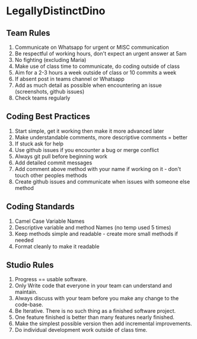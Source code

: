 # LegallyDistinctDino

## Team Rules

1. Communicate on Whatsapp for urgent or MISC communication
2. Be respectful of working hours, don't expect an urgent answer at 5am
3. No fighting (excluding Maria)
4. Make use of class time to communicate, do coding outside of class
5. Aim for a 2-3 hours a week outside of class or 10 commits a week
6. If absent post in teams channel or Whatsapp
7. Add as much detail as possible when encountering an issue (screenshots, github issues)
8. Check teams regularly

## Coding Best Practices
1. Start simple, get it working then make it more advanced later
2. Make understandable comments, more descriptive comments = better
3. If stuck ask for help
4. Use github issues if you encounter a bug or merge conflict
5. Always git pull before beginning work
6. Add detailed commit messages
7. Add comment above method with your name if working on it - don't touch other peoples methods
8. Create github issues and communicate when issues with someone else method

## Coding Standards
1. Camel Case Variable Names
2. Descriptive variable and method Names (no temp used 5 times)
3. Keep methods simple and readable - create more small methods if needed
4. Format cleanly to make it readable

## Studio Rules
1. Progress == usable software.
2. Only Write code that everyone in your team can understand and maintain.
3. Always discuss with your team before you make any change to the code-base.
4. Be Iterative. There is no such thing as a finished software project.
5. One feature finished is better than many features nearly finished.
6. Make the simplest possible version then add incremental improvements.
7. Do individual development work outside of class time.